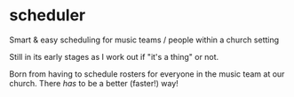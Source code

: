 # scheduler
Smart &amp; easy scheduling for music teams / people within a church setting

Still in its early stages as I work out if "it's a thing" or not.

Born from having to schedule rosters for everyone in the music team at our church. There *has* to be a better (faster!) way!
